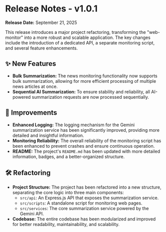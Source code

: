 # Release Notes - v1.0.1

**Release Date:** September 21, 2025

This release introduces a major project refactoring, transforming the "web-monitor" into a more robust and scalable application. The key changes include the introduction of a dedicated API, a separate monitoring script, and several feature enhancements.

## ✨ New Features

*   **Bulk Summarization:** The news monitoring functionality now supports bulk summarization, allowing for more efficient processing of multiple news articles at once.
*   **Sequential AI Summarization:** To ensure stability and reliability, all AI-powered summarization requests are now processed sequentially.

## 🚀 Improvements

*   **Enhanced Logging:** The logging mechanism for the Gemini summarization service has been significantly improved, providing more detailed and insightful information.
*   **Monitoring Reliability:** The overall reliability of the monitoring script has been enhanced to prevent crashes and ensure continuous operation.
*   **README:** The project's `README.md` has been updated with more detailed information, badges, and a better-organized structure.

## 🛠 Refactoring

*   **Project Structure:** The project has been refactored into a new structure, separating the core logic into three main components:
    *   `src/api`: An Express.js API that exposes the summarization service.
    *   `src/scripts`: A standalone script for monitoring web pages.
    *   `src/services`: The core summarization service powered by the Gemini API.
*   **Codebase:** The entire codebase has been modularized and improved for better readability, maintainability, and scalability.

